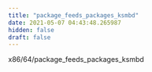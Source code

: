 ```yaml
---
title: "package_feeds_packages_ksmbd"
date: 2021-05-07 04:43:48.265987
hidden: false
draft: false
---
```


x86/64/package_feeds_packages_ksmbd

